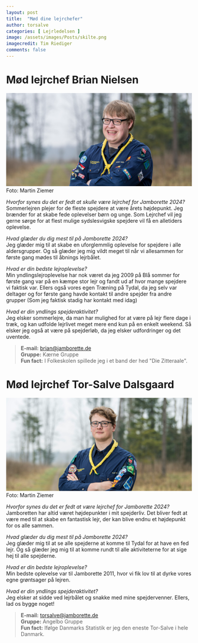 ```yaml
---
layout: post
title:  "Mød dine lejrchefer"
author: torsalve
categories: [ Lejrledelsen ]
image: /assets/images/Posts/skilte.png
imagecredit: Tim Riediger
comments: false
---
```


# Mød lejrchef Brian Nielsen

![Brian, da han var ung.](../assets/images/Posts/brian.png)
<span class="image-caption">Foto: Martin Ziemer</span>

_Hvorfor synes du det er fedt at skulle være lejrchef for Jamborette 2024?_\
Sommerlejren plejer for de fleste spejdere at være årets højdepunkt. Jeg brænder for at skabe fede oplevelser børn og unge. Som Lejrchef vil jeg gerne sørge for at flest mulige sydslesvigske spejdere vil få en alletiders oplevelse.

_Hvad glæder du dig mest til på Jamborette 2024?_\
Jeg glæder mig til at skabe en uforglemmlig oplevelse for spejdere i alle aldersgrupper. Og så glæder jeg mig vildt meget til når vi allesammen for første gang mødes til åbnings lejrbålet.

_Hvad er din bedste lejroplevelse?_\
Min yndlingslejroplevelse har nok været da jeg 2009 på Blå sommer for første gang var på en kæmpe stor lejr og fandt ud af hvor mange spejdere vi faktisk var. Ellers også vores egen Træning på Tydal, da jeg selv var deltager og for første gang havde kontakt til andre spejder fra andre grupper (Som jeg faktisk stadig har kontakt med idag)

_Hvad er din yndlings spejderaktivitet?_\
Jeg elsker sommerlejre, da man har mulighed for at være på lejr flere dage i træk, og kan udfolde lejrlivet meget mere end kun på en enkelt weekend. Så elsker jeg også at være på spejderløb, da jeg elsker udfordringer og det uventede.

<!-- <div class="bg-light rounded"> -->

> **E-mail:** [brian@jamborette.de](mailto:brian@jamborette.de)\
> **Gruppe:** Kærne Gruppe\
> **Fun fact:** I Folkeskolen spillede jeg i et band der hed "Die Zitteraale".

# Mød lejrchef Tor-Salve Dalsgaard

![Tor-Salve, da han var ung.](../assets/images/Posts/torsalve.png)
<span class="image-caption">Foto: Martin Ziemer</span>

_Hvorfor synes du det er fedt at være lejrchef for Jamborette 2024?_\
Jamboretten har altid været højdepunkter i mit spejderliv. Det bliver fedt at være med til at skabe en fantastisk lejr, der kan blive endnu et højdepunkt for os alle sammen.

_Hvad glæder du dig mest til på Jamborette 2024?_\
Jeg glæder mig til at se alle spejderne at komme til Tydal for at have en fed lejr. Og så glæder jeg mig til at komme rundt til alle aktiviteterne for at sige hej til alle spejderne.

_Hvad er din bedste lejroplevelse?_\
Min bedste oplevelse var til Jamborette 2011, hvor vi fik lov til at dyrke vores egne grøntsager på lejren.

_Hvad er din yndlings spejderaktivitet?_\
 Jeg elsker at sidde ved lejrbålet og snakke med mine spejdervenner. Ellers, lad os bygge noget!

> **E-mail:** [torsalve@jamborette.de](mailto:torsalve@jamborette.de)\
> **Gruppe:** Angelbo Gruppe\
> **Fun fact:** Ifølge Danmarks Statistik er jeg den eneste Tor-Salve i hele Danmark.